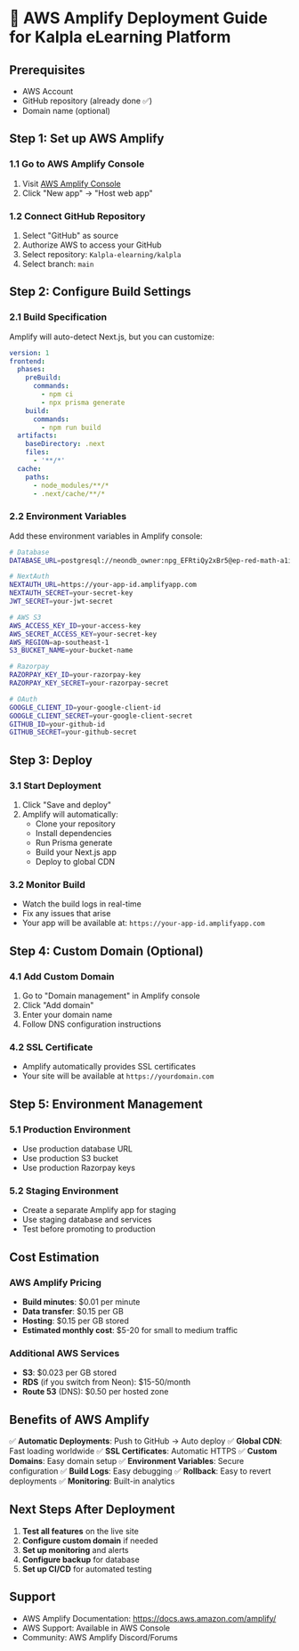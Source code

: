 # 🚀 AWS Amplify Deployment Guide for Kalpla eLearning Platform

## Prerequisites
- AWS Account
- GitHub repository (already done ✅)
- Domain name (optional)

## Step 1: Set up AWS Amplify

### 1.1 Go to AWS Amplify Console
1. Visit [AWS Amplify Console](https://console.aws.amazon.com/amplify/)
2. Click "New app" → "Host web app"

### 1.2 Connect GitHub Repository
1. Select "GitHub" as source
2. Authorize AWS to access your GitHub
3. Select repository: `Kalpla-elearning/kalpla`
4. Select branch: `main`

## Step 2: Configure Build Settings

### 2.1 Build Specification
Amplify will auto-detect Next.js, but you can customize:

```yaml
version: 1
frontend:
  phases:
    preBuild:
      commands:
        - npm ci
        - npx prisma generate
    build:
      commands:
        - npm run build
  artifacts:
    baseDirectory: .next
    files:
      - '**/*'
  cache:
    paths:
      - node_modules/**/*
      - .next/cache/**/*
```

### 2.2 Environment Variables
Add these environment variables in Amplify console:

```bash
# Database
DATABASE_URL=postgresql://neondb_owner:npg_EFRtiQy2xBr5@ep-red-math-a1if7t7d-pooler.ap-southeast-1.aws.neon.tech/neondb?sslmode=require&channel_binding=require

# NextAuth
NEXTAUTH_URL=https://your-app-id.amplifyapp.com
NEXTAUTH_SECRET=your-secret-key
JWT_SECRET=your-jwt-secret

# AWS S3
AWS_ACCESS_KEY_ID=your-access-key
AWS_SECRET_ACCESS_KEY=your-secret-key
AWS_REGION=ap-southeast-1
S3_BUCKET_NAME=your-bucket-name

# Razorpay
RAZORPAY_KEY_ID=your-razorpay-key
RAZORPAY_KEY_SECRET=your-razorpay-secret

# OAuth
GOOGLE_CLIENT_ID=your-google-client-id
GOOGLE_CLIENT_SECRET=your-google-client-secret
GITHUB_ID=your-github-id
GITHUB_SECRET=your-github-secret
```

## Step 3: Deploy

### 3.1 Start Deployment
1. Click "Save and deploy"
2. Amplify will automatically:
   - Clone your repository
   - Install dependencies
   - Run Prisma generate
   - Build your Next.js app
   - Deploy to global CDN

### 3.2 Monitor Build
- Watch the build logs in real-time
- Fix any issues that arise
- Your app will be available at: `https://your-app-id.amplifyapp.com`

## Step 4: Custom Domain (Optional)

### 4.1 Add Custom Domain
1. Go to "Domain management" in Amplify console
2. Click "Add domain"
3. Enter your domain name
4. Follow DNS configuration instructions

### 4.2 SSL Certificate
- Amplify automatically provides SSL certificates
- Your site will be available at `https://yourdomain.com`

## Step 5: Environment Management

### 5.1 Production Environment
- Use production database URL
- Use production S3 bucket
- Use production Razorpay keys

### 5.2 Staging Environment
- Create a separate Amplify app for staging
- Use staging database and services
- Test before promoting to production

## Cost Estimation

### AWS Amplify Pricing
- **Build minutes**: $0.01 per minute
- **Data transfer**: $0.15 per GB
- **Hosting**: $0.15 per GB stored
- **Estimated monthly cost**: $5-20 for small to medium traffic

### Additional AWS Services
- **S3**: $0.023 per GB stored
- **RDS** (if you switch from Neon): $15-50/month
- **Route 53** (DNS): $0.50 per hosted zone

## Benefits of AWS Amplify

✅ **Automatic Deployments**: Push to GitHub → Auto deploy
✅ **Global CDN**: Fast loading worldwide
✅ **SSL Certificates**: Automatic HTTPS
✅ **Custom Domains**: Easy domain setup
✅ **Environment Variables**: Secure configuration
✅ **Build Logs**: Easy debugging
✅ **Rollback**: Easy to revert deployments
✅ **Monitoring**: Built-in analytics

## Next Steps After Deployment

1. **Test all features** on the live site
2. **Configure custom domain** if needed
3. **Set up monitoring** and alerts
4. **Configure backup** for database
5. **Set up CI/CD** for automated testing

## Support

- AWS Amplify Documentation: https://docs.aws.amazon.com/amplify/
- AWS Support: Available in AWS Console
- Community: AWS Amplify Discord/Forums
